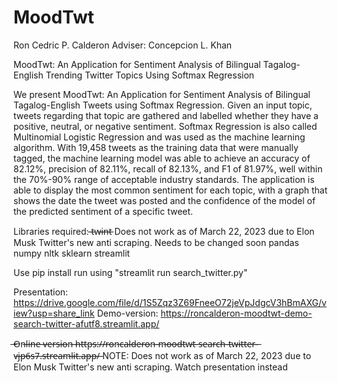 # MoodTwt

Ron Cedric P. Calderon 
Adviser: Concepcion L. Khan

MoodTwt: An Application for Sentiment Analysis of Bilingual Tagalog-English Trending Twitter Topics Using Softmax Regression

We present MoodTwt: An Application for Sentiment Analysis of Bilingual Tagalog-English Tweets using Softmax Regression. 
Given an input topic, tweets regarding that topic are gathered and labelled whether they have a positive, neutral, or negative sentiment. 
Softmax Regression is also called Multinomial Logistic Regression and was used as the machine learning algorithm. 
With 19,458 tweets as the training data that were manually tagged,
the machine learning model was able to achieve an accuracy of 82.12\%, precision of 82.11\%, recall of 82.13\%, and F1 of 81.97\%, 
well within the 70\%-90\% range of acceptable industry standards. The application is able to display the most common sentiment for each topic, 
with a graph that shows the date the tweet was posted and the confidence of the model of the predicted sentiment of a specific tweet.

Libraries required:
̶t̶w̶i̶n̶t̶ Does not work as of March 22, 2023 due to Elon Musk Twitter's new anti scraping. Needs to be changed soon
pandas
numpy
nltk
sklearn
streamlit

Use pip install
run using "streamlit run search_twitter.py"

Presentation: https://drive.google.com/file/d/1S5Zqz3Z69FneeO72jeVpJdgcV3hBmAXG/view?usp=share_link
Demo-version: https://roncalderon-moodtwt-demo-search-twitter-afutf8.streamlit.app/

̶O̶n̶l̶i̶n̶e̶ ̶v̶e̶r̶s̶i̶o̶n̶ ̶h̶t̶t̶p̶s̶:̶/̶/̶r̶o̶n̶c̶a̶l̶d̶e̶r̶o̶n̶-̶m̶o̶o̶d̶t̶w̶t̶-̶s̶e̶a̶r̶c̶h̶-̶t̶w̶i̶t̶t̶e̶r̶-̶v̶j̶p̶6̶s̶7̶.̶s̶t̶r̶e̶a̶m̶l̶i̶t̶.̶a̶p̶p̶/̶ 
NOTE: Does not work as of March 22, 2023 due to Elon Musk Twitter's new anti scraping. Watch presentation instead
